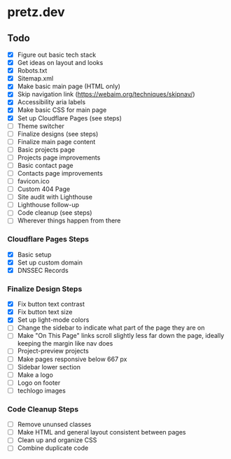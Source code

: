 # pretz.dev

## Todo

- [x] Figure out basic tech stack
- [x] Get ideas on layout and looks
- [x] Robots.txt
- [x] Sitemap.xml
- [x] Make basic main page (HTML only)
- [x] Skip navigation link (<https://webaim.org/techniques/skipnav/>)
- [x] Accessibility aria labels
- [x] Make basic CSS for main page
- [x] Set up Cloudflare Pages (see steps)
- [ ] Theme switcher
- [ ] Finalize designs (see steps)
- [ ] Finalize main page content
- [ ] Basic projects page
- [ ] Projects page improvements
- [ ] Basic contact page
- [ ] Contacts page improvements
- [ ] favicon.ico
- [ ] Custom 404 Page
- [ ] Site audit with Lighthouse
- [ ] Lighthouse follow-up
- [ ] Code cleanup (see steps)
- [ ] Wherever things happen from there

### Cloudflare Pages Steps
- [x] Basic setup
- [x] Set up custom domain
- [x] DNSSEC Records

### Finalize Design Steps

- [x] Fix button text contrast
- [x] Fix button text size
- [x] Set up light-mode colors
- [ ] Change the sidebar to indicate what part of the page they are on
- [ ] Make "On This Page" links scroll slightly less far down the page, ideally keeping the margin like nav does
- [ ] Project-preview projects
- [ ] Make pages responsive below 667 px
- [ ] Sidebar lower section
- [ ] Make a logo
- [ ] Logo on footer
- [ ] techlogo images

### Code Cleanup Steps

- [ ] Remove ununsed classes
- [ ] Make HTML and general layout consistent between pages
- [ ] Clean up and organize CSS
- [ ] Combine duplicate code
